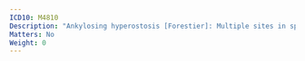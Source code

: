 ```yaml
---
ICD10: M4810
Description: "Ankylosing hyperostosis [Forestier]: Multiple sites in spine"
Matters: No
Weight: 0
---
```


